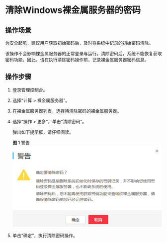 # 清除Windows裸金属服务器的密码<a name="ZH-CN_TOPIC_0131781857"></a>

## 操作场景<a name="section39747844174914"></a>

为安全起见，建议用户获取初始密码后，及时将系统中记录的初始密码清除。

该操作不会影响裸金属服务器的正常登录与运行。清除密码后，系统不能恢复获取密码功能，因此，请在执行清除密码操作前，记录裸金属服务器密码信息。

## 操作步骤<a name="section2644336121598"></a>

1.  登录管理控制台。
2.  选择“计算 \> 裸金属服务器”。
3.  在裸金属服务器列表，选择待清除密码的裸金属服务器。
4.  选择“操作 \> 更多”，单击“清除密码”。

    弹出如下提示框，请仔细阅读。

    **图 1**  警告<a name="fig16224184483512"></a>  
    ![](figures/警告.png "警告")

5.  单击“确定”，执行清除密码操作。

